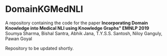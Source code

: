 # DomainKGMedNLI
A repository containing the code for the paper 
__Incorporating Domain Knowledge into Medical NLI using Knowledge Graphs" EMNLP 2019__ 
Soumya Sharma, Bishal Santra, Abhik Jana, T.Y.S.S. Santosh, Niloy Ganguly, Pawan Goyal

Repository to be updated shortly.
